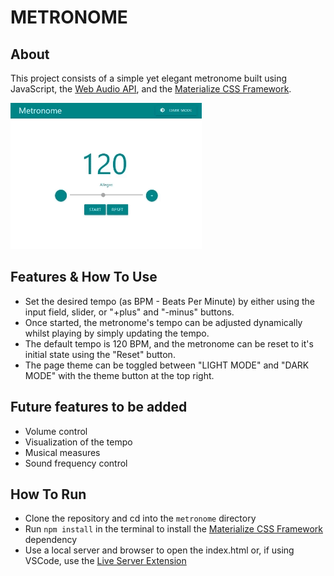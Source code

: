 # METRONOME

## About

This project consists of a simple yet elegant metronome built using JavaScript, the [Web Audio API](https://developer.mozilla.org/en-US/docs/Web/API/Web_Audio_API#web_audio_concepts_and_usage), and the [Materialize CSS Framework](https://materializecss.com/).

![Alt text](assets/media/Metronome_Tut_1.gif)

## Features & How To Use

- Set the desired tempo (as BPM - Beats Per Minute) by either using the input field, slider, or "+plus" and "-minus" buttons.
- Once started, the metronome's tempo can be adjusted dynamically whilst playing by simply updating the tempo.
- The default tempo is 120 BPM, and the metronome can be reset to it's initial state using the "Reset" button.
- The page theme can be toggled between "LIGHT MODE" and "DARK MODE" with the theme button at the top right.


## Future features to be added

- Volume control
- Visualization of the tempo
- Musical measures
- Sound frequency control

## How To Run

- Clone the repository and cd into the `metronome` directory
- Run `npm install` in the terminal to install the [Materialize CSS Framework](https://materializecss.com/) dependency
- Use a local server and browser to open the index.html or, if using VSCode, use the [Live Server Extension](https://marketplace.visualstudio.com/items?itemName=ritwickdey.LiveServer)